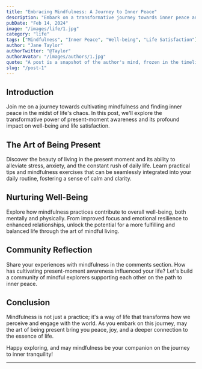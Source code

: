 ```yaml
---
title: "Embracing Mindfulness: A Journey to Inner Peace"
description: "Embark on a transformative journey towards inner peace and mindfulness, discovering the profound impact of present-moment awareness on well-being and life satisfaction."
pubDate: "Feb 14, 2024"
image: "/images/life/1.jpg"
category: "life"
tags: ["Mindfulness", "Inner Peace", "Well-being", "Life Satisfaction"]
author: "Jane Taylor"
authorTwitter: "@Taylor"
authorAvatar: "/images/authors/1.jpg"
quote: "A post is a snapshot of the author's mind, frozen in the timeline of the internet."
slug: "/post-1"
---
```


## Introduction

Join me on a journey towards cultivating mindfulness and finding inner peace in the midst of life's chaos. In this post, we'll explore the transformative power of present-moment awareness and its profound impact on well-being and life satisfaction.

## The Art of Being Present

Discover the beauty of living in the present moment and its ability to alleviate stress, anxiety, and the constant rush of daily life. Learn practical tips and mindfulness exercises that can be seamlessly integrated into your daily routine, fostering a sense of calm and clarity.

## Nurturing Well-Being

Explore how mindfulness practices contribute to overall well-being, both mentally and physically. From improved focus and emotional resilience to enhanced relationships, unlock the potential for a more fulfilling and balanced life through the art of mindful living.

## Community Reflection

Share your experiences with mindfulness in the comments section. How has cultivating present-moment awareness influenced your life? Let's build a community of mindful explorers supporting each other on the path to inner peace.

## Conclusion

Mindfulness is not just a practice; it's a way of life that transforms how we perceive and engage with the world. As you embark on this journey, may the art of being present bring you peace, joy, and a deeper connection to the essence of life.

Happy exploring, and may mindfulness be your companion on the journey to inner tranquility!

---
